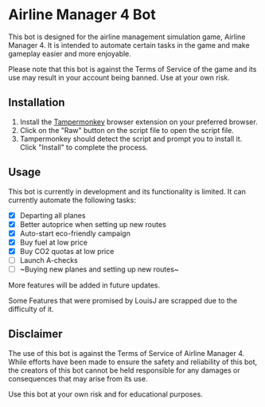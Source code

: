# Airline Manager 4 Bot
This bot is designed for the airline management simulation game, Airline Manager 4. 
It is intended to automate certain tasks in the game and make gameplay easier and more enjoyable.

Please note that this bot is against the Terms of Service of the game and its use may result in your account being banned. Use at your own risk.

## Installation
1. Install the [Tampermonkey](https://www.tampermonkey.net/) browser extension on your preferred browser.
2. Click on the "Raw" button on the script file to open the script file.
3. Tampermonkey should detect the script and prompt you to install it. Click "Install" to complete the process.


## Usage
This bot is currently in development and its functionality is limited. It can currently automate the following tasks:
- [x] Departing all planes
- [x] Better autoprice when setting up new routes
- [x] Auto-start eco-friendly campaign
- [x] Buy fuel at low price
- [x] Buy CO2 quotas at low price
- [ ] Launch A-checks 
- [ ]  ~Buying new planes and setting up new routes~

More features will be added in future updates.

Some Features that were promised by LouisJ are scrapped due to the difficulty of it.

## Disclaimer
The use of this bot is against the Terms of Service of Airline Manager 4. 
While efforts have been made to ensure the safety and reliability of this bot, the creators of this bot cannot be held responsible for any damages or consequences that may arise from its use.

Use this bot at your own risk and for educational purposes.
